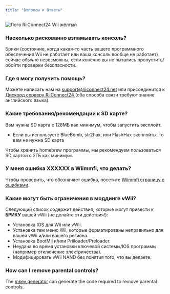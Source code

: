 ```yaml
---
title: "Вопросы и Ответы"
---
```


![Лого RiiConnect24 Wii жёлтый](/images/Wii_Yellow_Gray.jpg)

### Насколько рискованно взламывать консоль?
Брики (состояние, когда какая-то часть вашего программного обеспечения Wii не работает или ваша консоль вообще не работает) сейчас *обычно* невозможны, если конечно вы не пытались пропустить/обойти проверки безопасности.

### Где я могу получить помощь?
Можете написать нам на support@riiconnect24.net или присоединится к [Дискорд серверу RiiConnect24 ](https://discord.gg/rc24) (оба способа связи требуют знание английского языка).

### Какие требования/рекомендации к SD карте?
Вам нужна SD карта с 128МБ как минимум, чтобы запустить эксплойт.

- Если вы используете BlueBomb, str2hax, или FlashHax эксплойты, то вам не нужна SD карта

Чтобы хранить homebrew программы, мы рекомендуем пользоваться SD картой с 2ГБ как минимум.

### У меня ошибка XXXXXX в Wiimmfi, что делать?
Чтобы проверить, что обозначает ошибка, посетите [Wiimmfi страницу с ошибками](https://wiimmfi.de/error).

### Какие могут быть ограничения в моддинге vWii?
Следующий список содержит действия, которые могут привести к **БРИКУ** вашей vWii (не делайте эти действия!):
* Установка IOS для Wii или vWii.
* Установка тем меню Wii, которые форматированы неправильно для вашей vWii и/или вашего региона.
* Установка BootMii и/или Priiloader/Preloader.
* Неудача во время установки ключевой системы/IOS программы (например отключение электричества).
* Модифицировать vWii NAND без понятия того, что вы делаете.

### How can I remove parental controls?
The [mkey generator](https://mkey.salthax.org) can generate the code required to remove parental controls.
